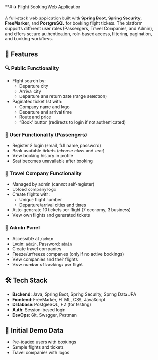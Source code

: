 **# ✈️ Flight Booking Web Application

A full-stack web application built with **Spring Boot**, **Spring Security**, **FreeMarker**, and **PostgreSQL** for booking flight tickets. The platform supports different user roles (Passengers, Travel Companies, and Admin), and offers secure authentication, role-based access, filtering, pagination, and booking workflows.

## 🚀 Features

### 🔍 Public Functionality
- Flight search by:
  - Departure city
  - Arrival city
  - Departure and return date (range selection)
- Paginated ticket list with:
  - Company name and logo
  - Departure and arrival time
  - Route and price
  - “Book” button (redirects to login if not authenticated)

### 👤 User Functionality (Passengers)
- Register & login (email, full name, password)
- Book available tickets (choose class and seat)
- View booking history in profile
- Seat becomes unavailable after booking

### 🏢 Travel Company Functionality
- Managed by admin (cannot self-register)
- Upload company logo
- Create flights with:
  - Unique flight number
  - Departure/arrival cities and times
- Auto-generate 10 tickets per flight (7 economy, 3 business)
- View own flights and generated tickets

### 🔐 Admin Panel
- Accessible at `/admin`
- Login: `admin`, Password: `admin`
- Create travel companies
- Freeze/unfreeze companies (only if no active bookings)
- View companies and their flights
- View number of bookings per flight

## 🛠 Tech Stack

- **Backend**: Java, Spring Boot, Spring Security, Spring Data JPA
- **Frontend**: FreeMarker, HTML, CSS, JavaScript
- **Database**: PostgreSQL, H2 (for testing)
- **Auth**: Session-based login
- **DevOps**: Git, Swagger, Postman

## 🧪 Initial Demo Data

- Pre-loaded users with bookings
- Sample flights and tickets
- Travel companies with logos
